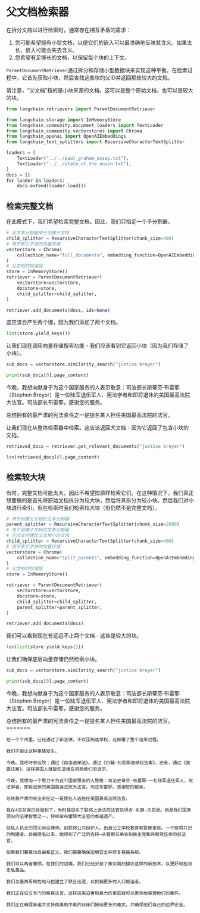 # 父文档检索器

在拆分文档以进行检索时，通常存在相互矛盾的需求：

1. 您可能希望拥有小型文档，以便它们的嵌入可以最准确地反映其含义。如果太长，嵌入可能会失去含义。
2. 您希望有足够长的文档，以保留每个块的上下文。

`ParentDocumentRetriever`通过拆分和存储小型数据块来实现这种平衡。在检索过程中，它首先获取小块，然后查找这些块的父ID并返回那些较大的文档。

请注意，“父文档”指的是小块来源的文档。这可以是整个原始文档，也可以是较大的块。

```python
from langchain.retrievers import ParentDocumentRetriever
```

```python
from langchain.storage import InMemoryStore
from langchain_community.document_loaders import TextLoader
from langchain_community.vectorstores import Chroma
from langchain_openai import OpenAIEmbeddings
from langchain_text_splitters import RecursiveCharacterTextSplitter
```

```python
loaders = [
    TextLoader("../../paul_graham_essay.txt"),
    TextLoader("../../state_of_the_union.txt"),
]
docs = []
for loader in loaders:
    docs.extend(loader.load())
```

## 检索完整文档

在此模式下，我们希望检索完整文档。因此，我们只指定一个子分割器。

```python
# 此文本分割器用于创建子文档
child_splitter = RecursiveCharacterTextSplitter(chunk_size=400)
# 用于索引子块的向量存储
vectorstore = Chroma(
    collection_name="full_documents", embedding_function=OpenAIEmbeddings()
)
# 父文档的存储层
store = InMemoryStore()
retriever = ParentDocumentRetriever(
    vectorstore=vectorstore,
    docstore=store,
    child_splitter=child_splitter,
)
```

```python
retriever.add_documents(docs, ids=None)
```

这应该会产生两个键，因为我们添加了两个文档。

```python
list(store.yield_keys())
```

让我们现在调用向量存储搜索功能 - 我们应该看到它返回小块（因为我们存储了小块）。

```python
sub_docs = vectorstore.similarity_search("justice breyer")
```

```python
print(sub_docs[0].page_content)
```

今晚，我想向献身于为这个国家服务的人表示敬意：司法部长斯蒂芬·布雷耶（Stephen Breyer）是一位陆军退伍军人、宪法学者和即将退休的美国最高法院大法官。司法部长布雷耶，感谢您的服务。

总统拥有的最严肃的宪法责任之一是提名某人担任美国最高法院的法官。

让我们现在从整体检索器中检索。这应该返回大文档 - 因为它返回了包含小块的文档。

```python
retrieved_docs = retriever.get_relevant_documents("justice breyer")
```

```python
len(retrieved_docs[0].page_content)
```

## 检索较大块

有时，完整文档可能太大，因此不希望按原样检索它们。在这种情况下，我们真正想要做的是首先将原始文档拆分为较大块，然后将其拆分为较小块。然后我们对小块进行索引，但在检索时我们检索较大块（但仍然不是完整文档）。

```python
# 用于创建父文档的文本分割器
parent_splitter = RecursiveCharacterTextSplitter(chunk_size=2000)
# 用于创建子文档的文本分割器
# 它应该创建比父文档小的文档
child_splitter = RecursiveCharacterTextSplitter(chunk_size=400)
# 用于索引子块的向量存储
vectorstore = Chroma(
    collection_name="split_parents", embedding_function=OpenAIEmbeddings()
)
# 父文档的存储层
store = InMemoryStore()
```

```python
retriever = ParentDocumentRetriever(
    vectorstore=vectorstore,
    docstore=store,
    child_splitter=child_splitter,
    parent_splitter=parent_splitter,
)
```

```python
retriever.add_documents(docs)
```

我们可以看到现在有远远不止两个文档 - 这些是较大的块。

```python
len(list(store.yield_keys()))
```

让我们确保底层向量存储仍然检索小块。

```python
sub_docs = vectorstore.similarity_search("justice breyer")
```

```python
print(sub_docs[0].page_content)
```

今晚，我想向献身于为这个国家服务的人表示敬意：司法部长斯蒂芬·布雷耶（Stephen Breyer）是一位陆军退伍军人、宪法学者和即将退休的美国最高法院大法官。司法部长布雷耶，感谢您的服务。

总统拥有的最严肃的宪法责任之一是提名某人担任美国最高法院的法官。=======

    在一个个州里，已经通过了新法律，不仅压制选举权，还颠覆了整个选举过程。
    
    我们不能让这种事情发生。
    
    今晚。我呼吁参议院：通过《自由选举法》。通过《约翰·刘易斯选举权法案》。还有，通过《披露法案》，这样美国人就能知道谁在资助我们的选举。
    
    今晚，我想向一个致力于为这个国家服务的人致敬：司法史蒂芬·布雷耶—一名陆军退伍军人、宪法学者，即将退休的美国最高法院大法官。司法布雷耶，感谢您的服务。
    
    总统最严肃的宪法责任之一是提名人选担任美国最高法院法官。
    
    我在4天前就已经做到了，当时我提名了联邦上诉法院法官凯坦吉·布朗·杰克逊。她是我们国家顶尖的法律智慧之一，将继承布雷耶大法官的卓越遗产。
    
    前私人执业的顶尖诉讼律师。前联邦公共辩护人。出自公立学校教育和警察家庭。一个取得共识的构建者。自被提名以来，她得到了广泛的支持—从警察兄弟会到民主党和共和党任命的前法官。

    如果我们要推动自由和正义，我们需要确保边境安全并修复移民系统。
    
    我们可以两者兼顾。在我们的边境，我们已经安装了像尖端扫描仪这样的新技术，以更好地检测走私毒品。
    
    我们与墨西哥和危地马拉建立了联合巡逻，以抓捕更多的人口贩运者。
    
    我们正在设立专门的移民法官，这样逃离迫害和暴力的家庭就可以更快地审理他们的案件。
    
    我们正在确保承诺并支持南美和中美的伙伴们接纳更多的难民，并确保他们自己的边界安全。